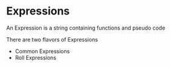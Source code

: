 # Expressions

An Expression is a string containing functions and pseudo code

There are two flavors of Expressions

- Common Expressions
- Roll Expressions